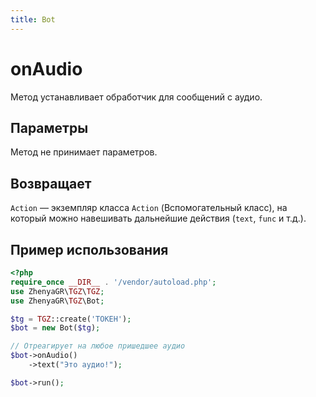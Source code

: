 ```yaml
---
title: Bot
---
```


# onAudio
Метод устанавливает обработчик для сообщений с аудио.

## Параметры
Метод не принимает параметров.

## Возвращает
`Action` — экземпляр класса `Action` (Вспомогательный класс), на который можно навешивать дальнейшие действия (`text`, `func` и т.д.).

## Пример использования
```php
<?php
require_once __DIR__ . '/vendor/autoload.php';
use ZhenyaGR\TGZ\TGZ;
use ZhenyaGR\TGZ\Bot;

$tg = TGZ::create('ТОКЕН');
$bot = new Bot($tg);

// Отреагирует на любое пришедшее аудио
$bot->onAudio()
    ->text("Это аудио!");

$bot->run();
```